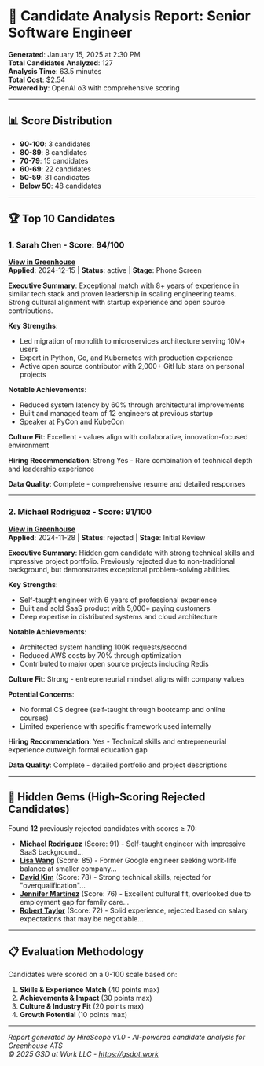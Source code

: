 # 🎯 Candidate Analysis Report: Senior Software Engineer

**Generated**: January 15, 2025 at 2:30 PM  
**Total Candidates Analyzed**: 127  
**Analysis Time**: 63.5 minutes  
**Total Cost**: $2.54  
**Powered by**: OpenAI o3 with comprehensive scoring

---

## 📊 Score Distribution

- **90-100**: 3 candidates
- **80-89**: 8 candidates
- **70-79**: 15 candidates
- **60-69**: 22 candidates
- **50-59**: 31 candidates
- **Below 50**: 48 candidates

---

## 🏆 Top 10 Candidates

### 1. Sarah Chen - Score: 94/100

**[View in Greenhouse](https://app8.greenhouse.io/people/12345678/applications/87654321)**  
**Applied**: 2024-12-15 | **Status**: active | **Stage**: Phone Screen

**Executive Summary**: Exceptional match with 8+ years of experience in similar tech stack and proven leadership in scaling engineering teams. Strong cultural alignment with startup experience and open source contributions.

**Key Strengths**:
- Led migration of monolith to microservices architecture serving 10M+ users
- Expert in Python, Go, and Kubernetes with production experience
- Active open source contributor with 2,000+ GitHub stars on personal projects

**Notable Achievements**:
- Reduced system latency by 60% through architectural improvements
- Built and managed team of 12 engineers at previous startup
- Speaker at PyCon and KubeCon

**Culture Fit**: Excellent - values align with collaborative, innovation-focused environment

**Hiring Recommendation**: Strong Yes - Rare combination of technical depth and leadership experience

**Data Quality**: Complete - comprehensive resume and detailed responses

---

### 2. Michael Rodriguez - Score: 91/100

**[View in Greenhouse](https://app8.greenhouse.io/people/23456789/applications/98765432)**  
**Applied**: 2024-11-28 | **Status**: rejected | **Stage**: Initial Review

**Executive Summary**: Hidden gem candidate with strong technical skills and impressive project portfolio. Previously rejected due to non-traditional background, but demonstrates exceptional problem-solving abilities.

**Key Strengths**:
- Self-taught engineer with 6 years of professional experience
- Built and sold SaaS product with 5,000+ paying customers
- Deep expertise in distributed systems and cloud architecture

**Notable Achievements**:
- Architected system handling 100K requests/second
- Reduced AWS costs by 70% through optimization
- Contributed to major open source projects including Redis

**Culture Fit**: Strong - entrepreneurial mindset aligns with company values

**Potential Concerns**:
- No formal CS degree (self-taught through bootcamp and online courses)
- Limited experience with specific framework used internally

**Hiring Recommendation**: Yes - Technical skills and entrepreneurial experience outweigh formal education gap

**Data Quality**: Complete - detailed portfolio and project descriptions

---

## 💎 Hidden Gems (High-Scoring Rejected Candidates)

Found **12** previously rejected candidates with scores ≥ 70:

- **[Michael Rodriguez](https://app8.greenhouse.io/people/23456789/applications/98765432)** (Score: 91) - Self-taught engineer with impressive SaaS background...
- **[Lisa Wang](https://app8.greenhouse.io/people/34567890/applications/09876543)** (Score: 85) - Former Google engineer seeking work-life balance at smaller company...
- **[David Kim](https://app8.greenhouse.io/people/45678901/applications/10987654)** (Score: 78) - Strong technical skills, rejected for "overqualification"...
- **[Jennifer Martinez](https://app8.greenhouse.io/people/56789012/applications/21098765)** (Score: 76) - Excellent cultural fit, overlooked due to employment gap for family care...
- **[Robert Taylor](https://app8.greenhouse.io/people/67890123/applications/32109876)** (Score: 72) - Solid experience, rejected based on salary expectations that may be negotiable...

---

## 📋 Evaluation Methodology

Candidates were scored on a 0-100 scale based on:

1. **Skills & Experience Match** (40 points max)
2. **Achievements & Impact** (30 points max)
3. **Culture & Industry Fit** (20 points max)
4. **Growth Potential** (10 points max)

---

*Report generated by HireScope v1.0 - AI-powered candidate analysis for Greenhouse ATS*  
*© 2025 GSD at Work LLC - https://gsdat.work*